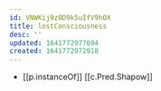 ```yaml
---
id: VNWKij9z0D9k5uIfV9hOX
title: lostConsciousness
desc: ''
updated: 1641772977694
created: 1641772972918
---
```



- [[p.instanceOf]] [[c.Pred.Shapow]]
